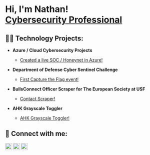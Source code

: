 <h1>Hi, I'm Nathan! <br/><a href="https://www.linkedin.com/in/nkincaid/">Cybersecurity Professional</a></h1>

<h2>👨‍💻 Technology Projects:</h2>

- <b>Azure / Cloud Cybersecurity Projects</b>
  - [Created a live SOC / Honeynet in Azure!](https://github.com/Kincaid7/Azure-SOC)

- <b>Department of Defense Cyber Sentinel Challenge</b>
  - [First Capture the Flag event!](https://github.com/Kincaid7/SentinelOne)

- <b>BullsConnect Officer Scraper for The European Society at USF</b>
  - [Contact Scraper!](https://github.com/Kincaid7/usf-bullsconnect-officer-scraper)

- <b>AHK Grayscale Toggler</b>
  - [AHK Grayscale Toggler!](https://github.com/Kincaid7/AHK-Grayscale-Toggler)

<h2> 🤳 Connect with me:</h2>

[<img align="left" alt="NathanKincaid | LinkedIn" width="22px" src="https://github.com/Kincaid7/Kincaid7/assets/41767740/3cf71e26-cbbf-4f21-92b9-33ae9aa0d9d7" />][website]
[<img align="left" alt="NathanKincaid | LinkedIn" width="22px" src="https://cdn.jsdelivr.net/npm/simple-icons@v3/icons/linkedin.svg" />][linkedin]
[<img align="left" alt="NathanKincaid | LinkedIn" width="22px" src="https://github.com/Kincaid7/Kincaid7/assets/41767740/6f4bfc22-6c8a-4ac7-9390-f5692b8b135b" />][credly]

[website]: https://www.kincaidsecurity.com/

[linkedin]: https://www.linkedin.com/in/nkincaid/

[credly]: https://www.credly.com/users/nathan-kincaid/badges




<!--
**Kincaid7/Kincaid7** is a ✨ _special_ ✨ repository because its `README.md` (this file) appears on your GitHub profile.

Here are some ideas to get you started:

- 🔭 I’m currently working on ...
- 🌱 I’m currently learning ...
- 👯 I’m looking to collaborate on ...
- 🤔 I’m looking for help with ...
- 💬 Ask me about ...
- 📫 How to reach me: ...
- 😄 Pronouns: ...
- ⚡ Fun fact: ...
-->
